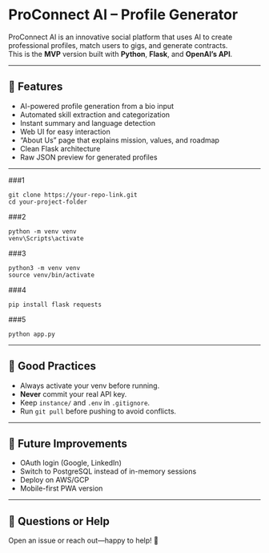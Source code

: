 # ProConnect AI – Profile Generator

ProConnect AI is an innovative social platform that uses AI to create professional
profiles, match users to gigs, and generate contracts.  
This is the **MVP** version built with **Python**, **Flask**, and **OpenAI’s API**.

---

## 🚀 Features

- AI-powered profile generation from a bio input
- Automated skill extraction and categorization
- Instant summary and language detection
- Web UI for easy interaction
- “About Us” page that explains mission, values, and roadmap
- Clean Flask architecture
- Raw JSON preview for generated profiles

---

###1

```
git clone https://your-repo-link.git
cd your-project-folder
```

###2

```
python -m venv venv
venv\Scripts\activate
```

###3

```
python3 -m venv venv
source venv/bin/activate
```

###4

```
pip install flask requests
```

###5

```
python app.py
```

---

## 🧹 Good Practices

- Always activate your venv before running.
- **Never** commit your real API key.
- Keep `instance/` and `.env` in `.gitignore`.
- Run `git pull` before pushing to avoid conflicts.

---

## 🧠 Future Improvements

- OAuth login (Google, LinkedIn)
- Switch to PostgreSQL instead of in-memory sessions
- Deploy on AWS/GCP
- Mobile-first PWA version

---

## 💬 Questions or Help

Open an issue or reach out—happy to help! 🚀
